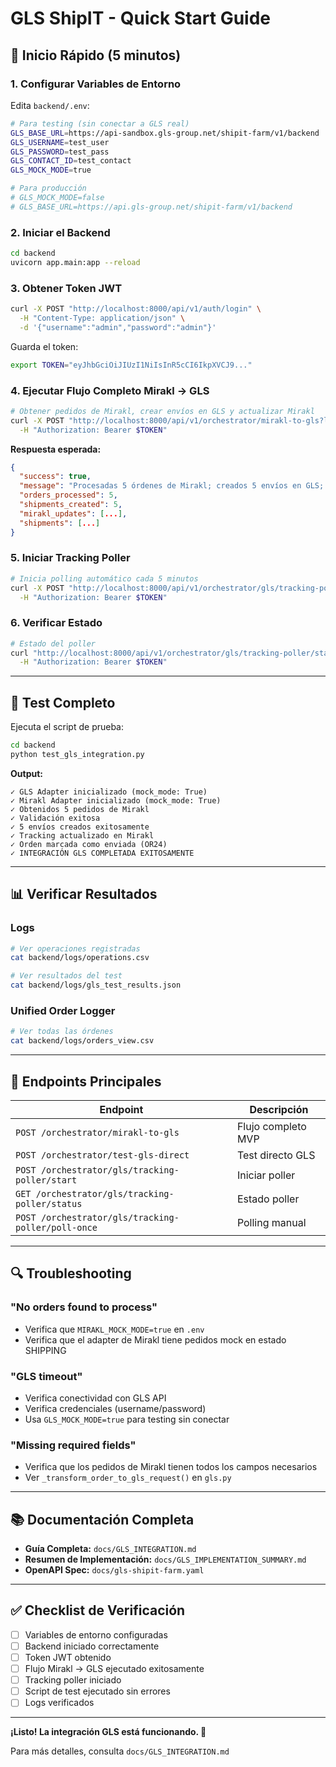 # GLS ShipIT - Quick Start Guide

## 🚀 Inicio Rápido (5 minutos)

### 1. Configurar Variables de Entorno

Edita `backend/.env`:

```bash
# Para testing (sin conectar a GLS real)
GLS_BASE_URL=https://api-sandbox.gls-group.net/shipit-farm/v1/backend
GLS_USERNAME=test_user
GLS_PASSWORD=test_pass
GLS_CONTACT_ID=test_contact
GLS_MOCK_MODE=true

# Para producción
# GLS_MOCK_MODE=false
# GLS_BASE_URL=https://api.gls-group.net/shipit-farm/v1/backend
```

### 2. Iniciar el Backend

```bash
cd backend
uvicorn app.main:app --reload
```

### 3. Obtener Token JWT

```bash
curl -X POST "http://localhost:8000/api/v1/auth/login" \
  -H "Content-Type: application/json" \
  -d '{"username":"admin","password":"admin"}'
```

Guarda el token:
```bash
export TOKEN="eyJhbGciOiJIUzI1NiIsInR5cCI6IkpXVCJ9..."
```

### 4. Ejecutar Flujo Completo Mirakl → GLS

```bash
# Obtener pedidos de Mirakl, crear envíos en GLS y actualizar Mirakl
curl -X POST "http://localhost:8000/api/v1/orchestrator/mirakl-to-gls?limit=5" \
  -H "Authorization: Bearer $TOKEN"
```

**Respuesta esperada:**
```json
{
  "success": true,
  "message": "Procesadas 5 órdenes de Mirakl; creados 5 envíos en GLS; 5 actualizaciones a Mirakl",
  "orders_processed": 5,
  "shipments_created": 5,
  "mirakl_updates": [...],
  "shipments": [...]
}
```

### 5. Iniciar Tracking Poller

```bash
# Inicia polling automático cada 5 minutos
curl -X POST "http://localhost:8000/api/v1/orchestrator/gls/tracking-poller/start" \
  -H "Authorization: Bearer $TOKEN"
```

### 6. Verificar Estado

```bash
# Estado del poller
curl "http://localhost:8000/api/v1/orchestrator/gls/tracking-poller/status" \
  -H "Authorization: Bearer $TOKEN"
```

---

## 🧪 Test Completo

Ejecuta el script de prueba:

```bash
cd backend
python test_gls_integration.py
```

**Output:**
```
✓ GLS Adapter inicializado (mock_mode: True)
✓ Mirakl Adapter inicializado (mock_mode: True)
✓ Obtenidos 5 pedidos de Mirakl
✓ Validación exitosa
✓ 5 envíos creados exitosamente
✓ Tracking actualizado en Mirakl
✓ Orden marcada como enviada (OR24)
✓ INTEGRACIÓN GLS COMPLETADA EXITOSAMENTE
```

---

## 📊 Verificar Resultados

### Logs

```bash
# Ver operaciones registradas
cat backend/logs/operations.csv

# Ver resultados del test
cat backend/logs/gls_test_results.json
```

### Unified Order Logger

```bash
# Ver todas las órdenes
cat backend/logs/orders_view.csv
```

---

## 🎯 Endpoints Principales

| Endpoint | Descripción |
|----------|-------------|
| `POST /orchestrator/mirakl-to-gls` | Flujo completo MVP |
| `POST /orchestrator/test-gls-direct` | Test directo GLS |
| `POST /orchestrator/gls/tracking-poller/start` | Iniciar poller |
| `GET /orchestrator/gls/tracking-poller/status` | Estado poller |
| `POST /orchestrator/gls/tracking-poller/poll-once` | Polling manual |

---

## 🔍 Troubleshooting

### "No orders found to process"
- Verifica que `MIRAKL_MOCK_MODE=true` en `.env`
- Verifica que el adapter de Mirakl tiene pedidos mock en estado SHIPPING

### "GLS timeout"
- Verifica conectividad con GLS API
- Verifica credenciales (username/password)
- Usa `GLS_MOCK_MODE=true` para testing sin conectar

### "Missing required fields"
- Verifica que los pedidos de Mirakl tienen todos los campos necesarios
- Ver `_transform_order_to_gls_request()` en `gls.py`

---

## 📚 Documentación Completa

- **Guía Completa:** `docs/GLS_INTEGRATION.md`
- **Resumen de Implementación:** `docs/GLS_IMPLEMENTATION_SUMMARY.md`
- **OpenAPI Spec:** `docs/gls-shipit-farm.yaml`

---

## ✅ Checklist de Verificación

- [ ] Variables de entorno configuradas
- [ ] Backend iniciado correctamente
- [ ] Token JWT obtenido
- [ ] Flujo Mirakl → GLS ejecutado exitosamente
- [ ] Tracking poller iniciado
- [ ] Script de test ejecutado sin errores
- [ ] Logs verificados

---

**¡Listo! La integración GLS está funcionando. 🎉**

Para más detalles, consulta `docs/GLS_INTEGRATION.md`


